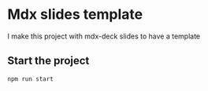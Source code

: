 # Mdx slides template

I make this project with mdx-deck slides to have a template

## Start the project

`npm run start`
